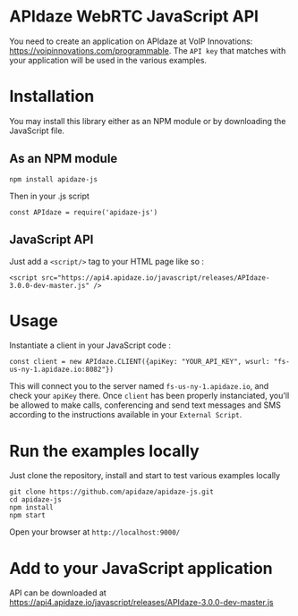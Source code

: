 # APIdaze WebRTC JavaScript API

You need to create an application on APIdaze at VoIP Innovations: https://voipinnovations.com/programmable. The `API key` that matches with your application 
will be used in the various examples.

# Installation

You may install this library either as an NPM module or by downloading the JavaScript file.

## As an NPM module

    npm install apidaze-js

Then in your .js script

    const APIdaze = require('apidaze-js')

## JavaScript API

Just add a `<script/>` tag to your HTML page like so :

    <script src="https://api4.apidaze.io/javascript/releases/APIdaze-3.0.0-dev-master.js" />

# Usage

Instantiate a client in your JavaScript code :

    const client = new APIdaze.CLIENT({apiKey: "YOUR_API_KEY", wsurl: "fs-us-ny-1.apidaze.io:8082"})

This will connect you to the server named `fs-us-ny-1.apidaze.io`, and check your `apiKey` there. Once `client` has been properly instanciated, you'll be allowed to make calls, conferencing and send text messages and SMS according to the instructions available in your `External Script`.
   

# Run the examples locally

Just clone the repository, install and start to test various examples locally

    git clone https://github.com/apidaze/apidaze-js.git
    cd apidaze-js
    npm install
    npm start

Open your browser at `http://localhost:9000/`

# Add to your JavaScript application

API can be downloaded at https://api4.apidaze.io/javascript/releases/APIdaze-3.0.0-dev-master.js
